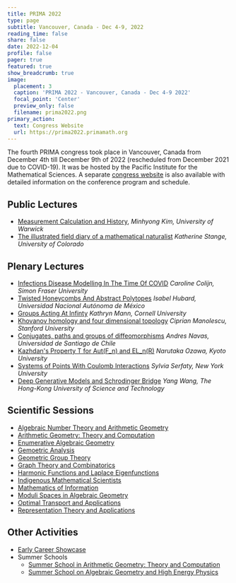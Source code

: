 ```yaml
---
title: PRIMA 2022
type: page
subtitle: Vancouver, Canada - Dec 4-9, 2022
reading_time: false
share: false
date: 2022-12-04
profile: false
pager: true
featured: true
show_breadcrumb: true
image:
  placement: 3
  caption: 'PRIMA 2022 - Vancouver, Canada - Dec 4-9 2022'
  focal_point: 'Center'
  preview_only: false
  filename: prima2022.png
primary_action:
  text: Congress Website
  url: https://prima2022.primamath.org
---
```

The fourth PRIMA congress took place in Vancouver, Canada from December 4th
till December 9th of 2022 (rescheduled from December 2021 due to COVID-19). It
was be hosted by the Pacific Institute for the Mathematical Sciences. A
separate [congress website](https://prima2022.primamath.org) is also available
with detailed information on the conference program and schedule.

## Public Lectures

* [Measurement Calculation and
  History](https://prima2022.primamath.org/talk/measurement-calculation-and-history/), _Minhyong Kim, University of
   Warwick_
* [The illustrated field diary of a mathematical
  naturalist](https://prima2022.primamath.org/talk/the-illustrated-field-diary-of-a-mathematical-naturalist/)
  _Katherine Stange, University of Colorado_

## Plenary Lectures
* [Infections Disease Modelling In The Time Of
  COVID](https://prima2022.primamath.org/talk/infectious-disease-modelling-in-the-time-of-covid/) _Caroline Colijn, Simon Fraser University_
* [Twisted Honeycombs And Abstract
  Polytopes](https://prima2022.primamath.org/talk/twisted-honeycombs-and-abstract-polytopes/) _Isabel Hubard, Universidad Nacional Autónoma de México_
* [Groups Acting At
  Infinty](https://prima2022.primamath.org/talk/groups-acting-at-infinity/) _Kathryn Mann, Cornell University_
* [Khovanov homology and four dimensional
  topology](https://prima2022.primamath.org/talk/khovanov-homology-and-four-dimensional-topology/) _Ciprian Manolescu, Stanford University_
* [Conjugates, paths and groups of
  diffeomorphisms](https://prima2022.primamath.org/talk/conjugates-paths-and-diffeomorphisms/)
  _Andres Navas, Universidad de Santiago de Chile_
* [Kazhdan's Property T for Aut(F_n) and
  EL_n(R)](https://prima2022.primamath.org/talk/kazhdans-property-t-for-aut-f-n-and-el-nr/)
  _Narutaka Ozawa, Kyoto University_
* [Systems of Points With Coulomb
  Interactions](https://prima2022.primamath.org/talk/systems-of-points-with-coulomb-interactions/)
  _Sylvia Serfaty, New York University_
* [Deep Generative Models and Schrodinger
  Bridge](https://prima2022.primamath.org/talk/deep-generative-models-and-schrodinger-bridge/)
  _Yang Wang, The Hong-Kong University of Science and Technology_

## Scientific Sessions
 - [Algebraic Number Theory and Arithmetic
   Geometry](https://prima2022.primamath.org/sessions/algebraic-number-theory-and-arithmetic-geometry/)
 - [Arithmetic Geometry: Theory and
   Computation](https://prima2022.primamath.org/sessions/arithmetic-geometry-theory-and-computation/)
 - [Enumerative Algebraic
   Geometry](https://prima2022.primamath.org/sessions/enumerative-algebraic-geometry/)
 - [Gemoetric
   Analysis](https://prima2022.primamath.org/sessions/geometric-analysis/)
 - [Geometric Group
   Theory](https://prima2022.primamath.org/sessions/geometric-group-theory/)
 - [Graph Theory and
   Combinatorics](https://prima2022.primamath.org/sessions/graph-theory-and-combinatorics/)
 - [Harmonic Functions and Laplace
   Eigenfunctions](https://prima2022.primamath.org/sessions/harmonic-functions-and-laplace-eigenfunctions/)
 - [Indigenous Mathematical
   Scientists](https://prima2022.primamath.org/sessions/indigenous-mathematical-scientists/)
 - [Mathematics of
   Information](https://prima2022.primamath.org/sessions/mathematics-of-information/)
 - [Moduli Spaces in Algebraic
   Geometry](https://prima2022.primamath.org/sessions/moduli-spaces-in-algebraic-geometry/)
 - [Optimal Transport and
   Applications](https://prima2022.primamath.org/sessions/optimal-transport-and-applications/)
 - [Representation Theory and
     Applications](https://prima2022.primamath.org/sessions/representation-theory-and-applications/)

## Other Activities
 * [Early Career
   Showcase](https://prima2022.primamath.org/sessions/early-research-showcase/)
 * Summer Schools
   - [Summer School in Arithmetic Geometry: Theory and
     Computation](https://www.pims.math.ca/scientific-event/210802-pssrcmsag)
   - [Summer School on Algebraic Geometry and High Energy
     Physics](https://researchers.usask.ca/steven-rayan/research/workshops/aghep2.php)

